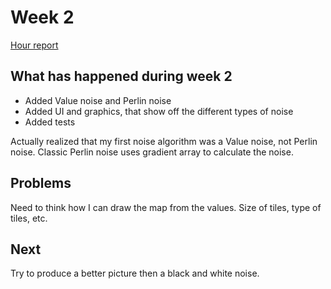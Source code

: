 # Week 2  

[Hour report](https://github.com/uberballo/MapGenerator/blob/master/documentation/hour_report.md)

## What has happened during week 2   

* Added Value noise and Perlin noise
* Added UI and graphics, that show off the different types of noise
* Added tests

Actually realized that my first noise algorithm was a Value noise, not Perlin noise. Classic Perlin noise uses gradient array to calculate the noise.

## Problems  
Need to think how I can draw the map from the values. Size of tiles, type of tiles, etc.  

## Next 
Try to produce a better picture then a black and white noise.  
